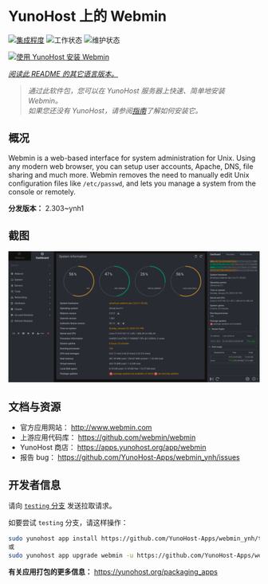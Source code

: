 <!--
注意：此 README 由 <https://github.com/YunoHost/apps/tree/master/tools/readme_generator> 自动生成
请勿手动编辑。
-->

# YunoHost 上的 Webmin

[![集成程度](https://apps.yunohost.org/badge/integration/webmin)](https://ci-apps.yunohost.org/ci/apps/webmin/)
![工作状态](https://apps.yunohost.org/badge/state/webmin)
![维护状态](https://apps.yunohost.org/badge/maintained/webmin)

[![使用 YunoHost 安装 Webmin](https://install-app.yunohost.org/install-with-yunohost.svg)](https://install-app.yunohost.org/?app=webmin)

*[阅读此 README 的其它语言版本。](./ALL_README.md)*

> *通过此软件包，您可以在 YunoHost 服务器上快速、简单地安装 Webmin。*  
> *如果您还没有 YunoHost，请参阅[指南](https://yunohost.org/install)了解如何安装它。*

## 概况

Webmin is a web-based interface for system administration for Unix. Using any modern web browser, you can setup user accounts, Apache, DNS, file sharing and much more. Webmin removes the need to manually edit Unix configuration files like `/etc/passwd`, and lets you manage a system from the console or remotely.

**分发版本：** 2.303~ynh1

## 截图

![Webmin 的截图](./doc/screenshots/screenshot.png)

## 文档与资源

- 官方应用网站： <http://www.webmin.com>
- 上游应用代码库： <https://github.com/webmin/webmin>
- YunoHost 商店： <https://apps.yunohost.org/app/webmin>
- 报告 bug： <https://github.com/YunoHost-Apps/webmin_ynh/issues>

## 开发者信息

请向 [`testing` 分支](https://github.com/YunoHost-Apps/webmin_ynh/tree/testing) 发送拉取请求。

如要尝试 `testing` 分支，请这样操作：

```bash
sudo yunohost app install https://github.com/YunoHost-Apps/webmin_ynh/tree/testing --debug
或
sudo yunohost app upgrade webmin -u https://github.com/YunoHost-Apps/webmin_ynh/tree/testing --debug
```

**有关应用打包的更多信息：** <https://yunohost.org/packaging_apps>
